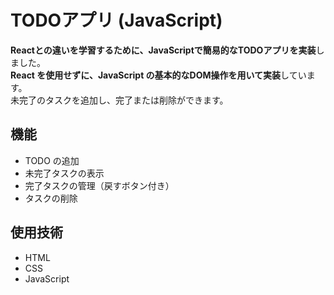 # TODOアプリ (JavaScript)

**Reactとの違いを学習するために、JavaScriptで簡易的なTODOアプリを実装**しました。  
**React を使用せずに、JavaScript の基本的なDOM操作を用いて実装**しています。  
未完了のタスクを追加し、完了または削除ができます。

## 機能
- TODO の追加  
- 未完了タスクの表示  
- 完了タスクの管理（戻すボタン付き）  
- タスクの削除

## 使用技術
- HTML
- CSS
- JavaScript

